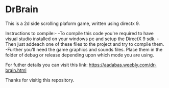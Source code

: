 # DrBrain
This is a 2d side scrolling plaform game, written using directx 9.


Instructions to compile:-
-To compile this code you're required to have visual studio installed on your windows pc and setup the DirectX 9 sdk. 
-Then just addeach one of these files to the project and try to compile them.
-Further you'll need the game graphics and sounds files. Place them in the folder of debug or release depending upon which
mode you are using.

For futher details you can visit this link: https://aadabas.weebly.com/dr-brain.html

Thanks for visitig this repository.

